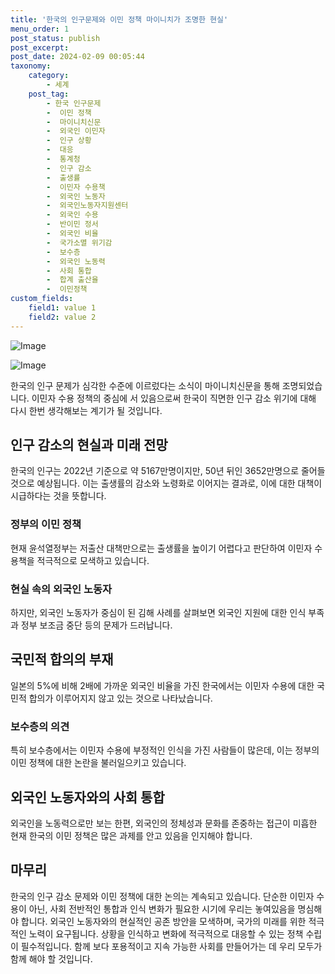 ```yaml
---
title: '한국의 인구문제와 이민 정책 마이니치가 조명한 현실'
menu_order: 1
post_status: publish
post_excerpt: 
post_date: 2024-02-09 00:05:44
taxonomy:
    category:
        - 세계
    post_tag:
        - 한국 인구문제
        -  이민 정책
        -  마이니치신문
        -  외국인 이민자
        -  인구 상황
        -  대응
        -  통계청
        -  인구 감소
        -  출생률
        -  이민자 수용책
        -  외국인 노동자
        -  외국인노동자지원센터
        -  외국인 수용
        -  반이민 정서
        -  외국인 비율
        -  국가소멸 위기감
        -  보수층
        -  외국인 노동력
        -  사회 통합
        -  합계 출산율
        -  이민정책
custom_fields:
    field1: value 1
    field2: value 2
---
```


![Image](https://imgnews.pstatic.net/image/005/2024/02/08/2024020816072937271_1707376049_0019149075_20240208165002926.jpg?type=w647)

![Image](https://imgnews.pstatic.net/image/005/2024/02/08/2024020816031637262_1707375796_0019149075_20240208165002960.jpg?type=w647)

한국의 인구 문제가 심각한 수준에 이르렀다는 소식이 마이니치신문을 통해 조명되었습니다. 이민자 수용 정책의 중심에 서 있음으로써 한국이 직면한 인구 감소 위기에 대해 다시 한번 생각해보는 계기가 될 것입니다.
## 인구 감소의 현실과 미래 전망
한국의 인구는 2022년 기준으로 약 5167만명이지만, 50년 뒤인 3652만명으로 줄어들 것으로 예상됩니다. 이는 출생률의 감소와 노령화로 이어지는 결과로, 이에 대한 대책이 시급하다는 것을 뜻합니다.
### 정부의 이민 정책
현재 윤석열정부는 저출산 대책만으로는 출생률을 높이기 어렵다고 판단하여 이민자 수용책을 적극적으로 모색하고 있습니다.
### 현실 속의 외국인 노동자
하지만, 외국인 노동자가 중심이 된 김해 사례를 살펴보면 외국인 지원에 대한 인식 부족과 정부 보조금 중단 등의 문제가 드러납니다.
## 국민적 합의의 부재
일본의 5%에 비해 2배에 가까운 외국인 비율을 가진 한국에서는 이민자 수용에 대한 국민적 합의가 이루어지지 않고 있는 것으로 나타났습니다.
### 보수층의 의견
특히 보수층에서는 이민자 수용에 부정적인 인식을 가진 사람들이 많은데, 이는 정부의 이민 정책에 대한 논란을 불러일으키고 있습니다.
## 외국인 노동자와의 사회 통합
외국인을 노동력으로만 보는 한편, 외국인의 정체성과 문화를 존중하는 접근이 미흡한 현재 한국의 이민 정책은 많은 과제를 안고 있음을 인지해야 합니다.
## 마무리
한국의 인구 감소 문제와 이민 정책에 대한 논의는 계속되고 있습니다. 단순한 이민자 수용이 아닌, 사회 전반적인 통합과 인식 변화가 필요한 시기에 우리는 놓여있음을 명심해야 합니다. 외국인 노동자와의 현실적인 공존 방안을 모색하며, 국가의 미래를 위한 적극적인 노력이 요구됩니다. 상황을 인식하고 변화에 적극적으로 대응할 수 있는 정책 수립이 필수적입니다. 함께 보다 포용적이고 지속 가능한 사회를 만들어가는 데 우리 모두가 함께 해야 할 것입니다.

